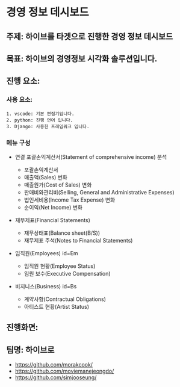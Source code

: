 # 경영 정보 데시보드

## 주제: 하이브를 타겟으로 진행한 경영 정보 데시보드
## 목표: 하이브의 경영정보 시각화 솔루션입니다.


## 진행 요소:
### 사용 요소:
    1. vscode: 기본 편집기입니다.
    2. python: 진행 언어 입니다.
    3. Django: 사용한 프레임워크 입니다.
    
### 메뉴 구성

- 연결 포괄손익계산서(Statement of comprehensive income) 분석
    - 포괄손익계산서
    - 매출액(Sales) 변화
    - 매출원가(Cost of Sales) 변화
    - 판매비와관리비(Selling, General and Administrative Expenses)
    - 법인세비용(Income Tax Expense) 변화
    - 순이익(Net Income) 변화

- 재무제표(Financial Statements)                  
    - 재무상태표(Balance sheet(B/S))
    - 재무제표 주석(Notes to Financial Statements)

- 임직원(Employees) id=Em
    - 임직원 현황(Employee Status)     
    - 임원 보수(Executive Compensation)

- 비지니스(Business) id=Bs
    - 계약사항(Contractual Obligations)
    - 아티스트 현황(Artist Status)



## 진행화면:




## 팀명: 하이브로

- https://github.com/morakcook/
- https://github.com/moviemanejeongdo/
- https://github.com/simjooseung/








